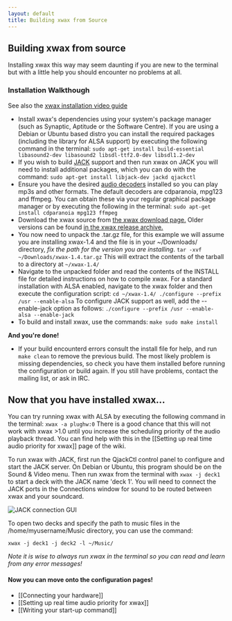 ```yaml
---
layout: default
title: Building xwax from Source
---
```

## Building xwax from source

Installing xwax this way may seem daunting if you are new to the terminal but with a little help you should encounter no problems at all.

### Installation Walkthough

See also the [xwax installation video guide](https://www.youtube.com/watch?v=ylG3grTzhpc)

  - Install xwax's dependencies using your system's package manager (such as Synaptic, Aptitude or the Software Centre). If you are using a Debian or Ubuntu based distro you can install the required packages (including the library for ALSA support) by executing the following command in the terminal: `sudo apt-get install build-essential libasound2-dev libasound2 libsdl-ttf2.0-dev libsdl1.2-dev`
  - If you wish to build [JACK](http://jackaudio.org/) support and then run xwax on JACK you will need to install additional packages, which you can do with the command: `sudo apt-get install libjack-dev jackd qjackctl`
  - Ensure you have the desired [audio decoders](http://xwax.org/overview.html#decoder) installed so you can play mp3s and other formats. The default decoders are cdparanoia, mpg123 and ffmpeg. You can obtain these via your regular graphical package manager or by executing the following in the terminal: `sudo apt-get install cdparanoia mpg123 ffmpeg`
  - Download the xwax source from [the xwax download page.](http://xwax.org/download.html) Older versions can be found [in the xwax release archive.](http://xwax.org/releases/)
  - You now need to unpack the .tar.gz file, for this example we will assume you are installing xwax-1.4 and the file is in your ~/Downloads/ directory, *fix the path for the version you are installing*. `tar -xvf ~/Downloads/xwax-1.4.tar.gz` This will extract the contents of the tarball to a directory at `~/xwax-1.4/`
  - Navigate to the unpacked folder and read the contents of the INSTALL file for detailed instructions on how to compile xwax. For a standard installation with ALSA enabled, navigate to the xwax folder and then execute the configuration script: `cd ~/xwax-1.4/
./configure --prefix /usr --enable-alsa` To configure JACK support as well, add the --enable-jack option as follows: `./configure --prefix /usr --enable-alsa --enable-jack`
  - To build and install xwax, use the commands: `make
sudo make install`

**And you're done!**

  * If your build encounterd errors consult the install file for help, and run `make clean` to remove the previous build. The most likely problem is missing dependencies, so check you have them installed before running the configuration or build again. If you still have problems, contact the mailing list, or ask in IRC.

## Now that you have installed xwax...

You can try running xwax with ALSA by executing the following command in the terminal:
`xwax -a plughw:0` There is a good chance that this will not work with xwax >1.0 until you increase the scheduling priority of the audio playback thread. You can find help with this in the [[Setting up real time audio priority for xwax]] page of the wiki.

To run xwax with JACK, first run the QjackCtl control panel to configure and start the JACK server. On Debian or Ubuntu, this program should be on the Sound & Video menu. Then run xwax from the terminal with `xwax -j deck1` to start a deck with the JACK name 'deck 1'. You will need to connect the JACK ports in the Connections window for sound to be routed between xwax and your soundcard.

![JACK connection GUI](/images/xwax_jack_connections.png)

To open two decks and specify the path to music files in the /home/myusername/Music directory, you can use the command:

`xwax -j deck1 -j deck2 -l ~/Music/`

*Note it is wise to always run xwax in the terminal so you can read and learn from any error messages!*

#### Now you can move onto the configuration pages!
  * [[Connecting your hardware]]
  * [[Setting up real time audio priority for xwax]]
  * [[Writing your start-up command]]
